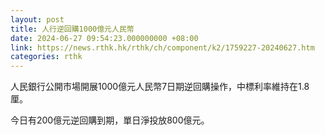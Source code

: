 ```yaml
---
layout: post
title: 人行逆回購1000億元人民幣
date: 2024-06-27 09:54:23.000000000 +08:00
link: https://news.rthk.hk/rthk/ch/component/k2/1759227-20240627.htm
categories: rthk
---
```


人民銀行公開市場開展1000億元人民幣7日期逆回購操作，中標利率維持在1.8厘。

今日有200億元逆回購到期，單日淨投放800億元。
